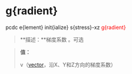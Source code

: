 # g{radient}
pcdc e{lement} init{ialize} s{stress}-xz <span style='color: red;'>g{radient}</span>
> **描述：**梯度系数
。可选

> 
> **值：**
> 
> v（[vector](数据类型/vector/)，沿X、Y和Z方向的梯度系数）

